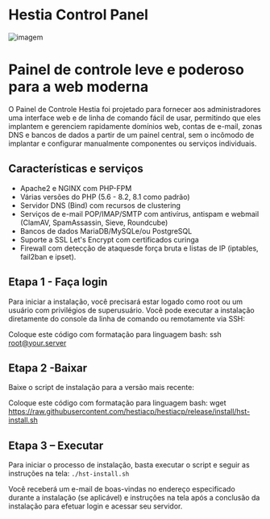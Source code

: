 # Hestia Control Panel


![imagem](https://camo.githubusercontent.com/3576df6340278659a2818cab2d0300606a099ac049873d36de389b15c683cd21/68747470733a2f2f73746f726167652e68657374696163702e636f6d2f68657374696173637265656e2e706e67)

# Painel de controle leve e poderoso para a web moderna


O Painel de Controle Hestia foi projetado para fornecer aos administradores uma interface web e de linha de comando fácil de usar, permitindo que eles implantem e gerenciem rapidamente domínios web, contas de
e-mail, zonas DNS e bancos de dados a partir de um painel central, sem o incômodo de implantar e configurar manualmente componentes ou serviços individuais.

## Características e serviços

- Apache2 e NGINX com PHP-FPM
- Várias versões do PHP (5.6 - 8.2, 8.1 como padrão)
- Servidor DNS (Bind) com recursos de clustering
- Serviços de e-mail POP/IMAP/SMTP com antivírus, antispam e webmail (ClamAV, SpamAssassin, Sieve, Roundcube)
- Bancos de dados MariaDB/MySQLe/ou PostgreSQL
- Suporte a SSL Let's Encrypt com certificados curinga
- Firewall com detecção de ataquesde força bruta e listas de IP (iptables, fail2ban e ipset).


## Etapa 1 - Faça login

Para iniciar a instalação, você precisará estar logado como root ou um usuário com privilégios de superusuário. Você pode executar a instalação diretamente do console da linha de comando ou remotamente
via SSH:

Coloque este código com formatação para linguagem bash: ssh root@your.server

## Etapa 2 -Baixar

Baixe o script de instalação para a versão mais recente:

Coloque este código com formatação para linguagem bash: wget https://raw.githubusercontent.com/hestiacp/hestiacp/release/install/hst-install.sh


## Etapa 3 – Executar

Para iniciar o processo de instalação, basta executar o script e seguir as instruções na tela:
 ```./hst-install.sh```


Você receberá um e-mail de boas-vindas no endereço especificado durante a instalação (se aplicável) e instruções na tela após a conclusão da instalação para efetuar login e acessar seu servidor.
